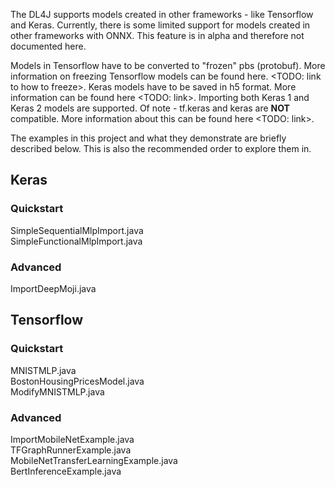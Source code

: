 The DL4J supports models created in other frameworks - like Tensorflow and Keras. Currently, there is some limited support for models created in other frameworks with ONNX. This feature is in alpha and therefore not documented here.  

Models in Tensorflow have to be converted to "frozen" pbs (protobuf). More information on freezing Tensorflow models can be found here. <TODO: link to how to freeze>. Keras models have to be saved in h5 format. More information can be found here <TODO: link>. Importing both Keras 1 and Keras 2 models are supported. Of note - tf.keras and keras are **NOT** compatible. More information about this can be found here <TODO: link>.

The examples in this project and what they demonstrate are briefly described below. This is also the recommended order to explore them in.


## Keras  

### Quickstart  
SimpleSequentialMlpImport.java  
SimpleFunctionalMlpImport.java  

### Advanced  
ImportDeepMoji.java  


## Tensorflow  

### Quickstart  
MNISTMLP.java  
BostonHousingPricesModel.java  
ModifyMNISTMLP.java  

### Advanced  
ImportMobileNetExample.java  
TFGraphRunnerExample.java  
MobileNetTransferLearningExample.java  
BertInferenceExample.java  

